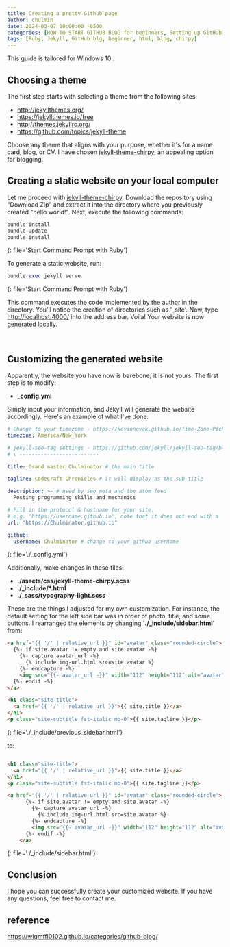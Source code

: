 ```yaml
---
title: Creating a pretty Github page
author: chulmin
date: 2024-03-07 00:00:00 -0500
categories: [HOW TO START GITHUB BLOG for beginners, Setting up GitHub page]
tags: [Ruby, Jekyll, GitHub blg, beginner, html, blog, chirpy]
---
```


This guide is tailored for Windows 10 .

## Choosing a theme
The first step starts with selecting a theme from the following sites:

- <http://jekyllthemes.org/>
- <https://jekyllthemes.io/free>
- <http://themes.jekyllrc.org/>
- <https://github.com/topics/jekyll-theme>

Choose any theme that aligns with your purpose, whether it's for a name card, blog, or CV. I have chosen [jekyll-theme-chirpy](https://github.com/cotes2020/jekyll-theme-chirpy), an appealing option for blogging.


## Creating a static website on your local computer
Let me proceed with [jekyll-theme-chirpy](https://github.com/cotes2020/jekyll-theme-chirpy). Download the repository using "Download Zip" and extract it into the directory where you previously created "hello world!". Next, execute the following commands:

```ruby
bundle install
bundle update
bundle install
```
{: file='Start Command Prompt with Ruby'}

To generate a static website, run:

```ruby
bundle exec jekyll serve
```
{: file='Start Command Prompt with Ruby'}


This command executes the code implemented by the author in the directory. You'll notice the creation of directories such as '_site'. Now, type <http://localhost:4000/> into the address bar. Voila! Your website is now generated locally.

<br/>


## Customizing the generated website
Apparently, the website you have now is barebone; it is not yours. The first step is to modify:


- **_config.yml**

Simply input your information, and Jekyll will generate the website accordingly. Here's an example of what I've done:


```yml
# Change to your timezone › https://kevinnovak.github.io/Time-Zone-Picker
timezone: America/New_York

# jekyll-seo-tag settings › https://github.com/jekyll/jekyll-seo-tag/blob/master/docs/usage.md
# ↓ --------------------------

title: Grand master Chulminator # the main title

tagline: CodeCraft Chronicles # it will display as the sub-title

description: >- # used by seo meta and the atom feed
  Posting programming skills and mechanics

# Fill in the protocol & hostname for your site.
# e.g. 'https://username.github.io', note that it does not end with a '/'.
url: "https://Chulminator.github.io"

github:
  username: Chulminator # change to your github username
```
{: file='./_config.yml'}

Additionally, make changes in these files:

- **./assets/css/jekyll-theme-chirpy.scss**
- **./_include/*.html**
- **./_sass/typography-light.scss**

These are the things I adjusted for my own customization. For instance, the default setting for the left side bar was in order of photo, title, and some buttons. I rearranged the elements by changing '**./_include/sidebar.html**' from:

```html
<a href="{{ '/' | relative_url }}" id="avatar" class="rounded-circle">
  {%- if site.avatar != empty and site.avatar -%}
    {%- capture avatar_url -%}
      {% include img-url.html src=site.avatar %}
    {%- endcapture -%}
    <img src="{{- avatar_url -}}" width="112" height="112" alt="avatar" onerror="this.style.display='none'">
  {%- endif -%}
</a>

<h1 class="site-title">
  <a href="{{ '/' | relative_url }}">{{ site.title }}</a>
</h1>
<p class="site-subtitle fst-italic mb-0">{{ site.tagline }}</p>
```
{: file='./_include/previous_sidebar.html'}

to:

```html

<h1 class="site-title">
  <a href="{{ '/' | relative_url }}">{{ site.title }}</a>
</h1>
<p class="site-subtitle fst-italic mb-0">{{ site.tagline }}</p>

<a href="{{ '/' | relative_url }}" id="avatar" class="rounded-circle">
      {%- if site.avatar != empty and site.avatar -%}
        {%- capture avatar_url -%}
          {% include img-url.html src=site.avatar %}
        {%- endcapture -%}
        <img src="{{- avatar_url -}}" width="112" height="112" alt="avatar" onerror="this.style.display='none'">
      {%- endif -%}
    </a>
```
{: file='./_include/sidebar.html'}

## Conclusion

I hope you can successfully create your customized website. If you have any questions, feel free to contact me.


## reference
<https://wlqmffl0102.github.io/categories/github-blog/>